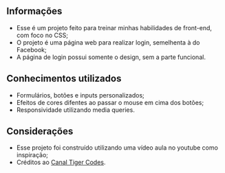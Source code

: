 ## Informações 

* Esse é um projeto feito para treinar minhas habilidades de front-end, com foco no CSS;
* O projeto é uma página web para realizar login, semelhenta à do Facebook;
* A página de login possui somente o design, sem a parte funcional.

## Conhecimentos utilizados 

* Formulários, botões e inputs personalizados;
* Efeitos de cores difentes ao passar o mouse em cima dos botões;
* Responsividade utilizando media queries.

## Considerações

* Esse projeto foi construído utilizando uma vídeo aula no youtube como inspiração;
* Créditos ao [Canal Tiger Codes](https://www.youtube.com/channel/UCHxTOeCucWlObUstXf8jb8Q).
